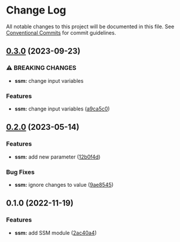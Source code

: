 # Change Log

All notable changes to this project will be documented in this file.
See [Conventional Commits](https://conventionalcommits.org) for commit guidelines.

## [0.3.0](https://github.com/aldra-consulting/infrastructure-modules/compare/ssm@0.2.0...ssm@0.3.0) (2023-09-23)


### ⚠ BREAKING CHANGES

* **ssm:** change input variables

### Features

* **ssm:** change input variables ([a9ca5c0](https://github.com/aldra-consulting/infrastructure-modules/commit/a9ca5c03c31005f4d90066ba6d61999f5faea0b6))



## [0.2.0](https://github.com/aldra-consulting/infrastructure-modules/compare/ssm@0.1.0...ssm@0.2.0) (2023-05-14)


### Features

* **ssm:** add new parameter ([12b0f4d](https://github.com/aldra-consulting/infrastructure-modules/commit/12b0f4d81b3103839ac4488872951227f9a748b0))


### Bug Fixes

* **ssm:** ignore changes to value ([9ae8545](https://github.com/aldra-consulting/infrastructure-modules/commit/9ae85459cddebd3e3832fc52f29e457b370d6bec))



## 0.1.0 (2022-11-19)


### Features

* **ssm:** add SSM module ([2ac40a4](https://github.com/aldra-consulting/infrastructure-modules/commit/2ac40a40a248a490e32562383ed9e00be208b981))
